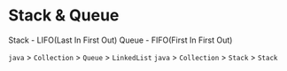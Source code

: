 # Stack & Queue

Stack - LIFO(Last In First Out)
Queue - FIFO(First In First Out)

`java` > `Collection` > `Queue` > `LinkedList`
`java` > `Collection` > `Stack` > `Stack`